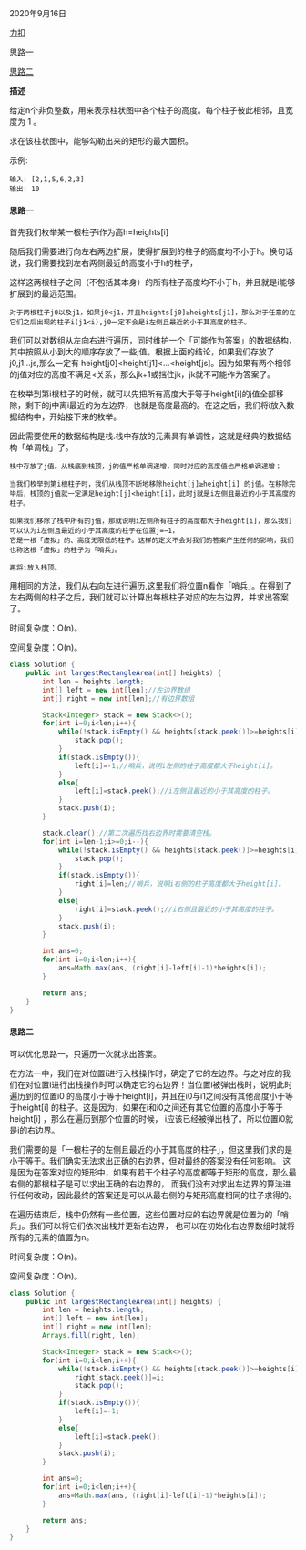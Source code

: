 2020年9月16日

[力扣](https://leetcode-cn.com/problems/largest-rectangle-in-histogram/)

[思路一](#思路一)

[思路二](#思路二)

**描述**

给定n个非负整数，用来表示柱状图中各个柱子的高度。每个柱子彼此相邻，且宽度为 1 。

求在该柱状图中，能够勾勒出来的矩形的最大面积。

示例:
```
输入: [2,1,5,6,2,3]
输出: 10
```

#### 思路一

首先我们枚举某一根柱子i作为高h=heights[i]

随后我们需要进行向左右两边扩展，使得扩展到的柱子的高度均不小于h。换句话说，我们需要找到左右两侧最近的高度小于h的柱子，

这样这两根柱子之间（不包括其本身）的所有柱子高度均不小于h，并且就是i能够扩展到的最远范围。
```
对于两根柱子j0以及j1，如果j0<j1，并且heights[j0]≥heights[j1]，那么对于任意的在它们之后出现的柱子i(j1<i),j0一定不会是i左侧且最近的小于其高度的柱子。
```
我们可以对数组从左向右进行遍历，同时维护一个「可能作为答案」的数据结构，其中按照从小到大的顺序存放了一些j值。根据上面的结论，如果我们存放了j0,j1...js,那么一定有
height[j0]<height[j1]<...<height[js]。因为如果有两个相邻的j值对应的高度不满足<关系，那么jk+1或挡住jk，jk就不可能作为答案了。

在枚举到第i根柱子的时候，就可以先把所有高度大于等于height[i]的j值全部移除，剩下的j中离i最近的为左边界，也就是高度最高的。在这之后，我们将i放入数据结构中，开始接下来的枚举。

因此需要使用的数据结构是栈.栈中存放的元素具有单调性，这就是经典的数据结构「单调栈」了。
```
栈中存放了j值。从栈底到栈顶，j的值严格单调递增，同时对应的高度值也严格单调递增；

当我们枚举到第i根柱子时，我们从栈顶不断地移除height[j]≥height[i] 的j值。在移除完毕后，栈顶的j值就一定满足height[j]<height[i]，此时j就是i左侧且最近的小于其高度的柱子。

如果我们移除了栈中所有的j值，那就说明i左侧所有柱子的高度都大于height[i]，那么我们可以认为i左侧且最近的小于其高度的柱子在位置j=−1，
它是一根「虚拟」的、高度无限低的柱子。这样的定义不会对我们的答案产生任何的影响，我们也称这根「虚拟」的柱子为「哨兵」。

再将i放入栈顶。
```
用相同的方法，我们从右向左进行遍历,这里我们将位置n看作「哨兵」。在得到了左右两侧的柱子之后，我们就可以计算出每根柱子对应的左右边界，并求出答案了。

时间复杂度：O(n)。

空间复杂度：O(n)。
```java
class Solution {
    public int largestRectangleArea(int[] heights) {
        int len = heights.length;
        int[] left = new int[len];//左边界数组
        int[] right = new int[len];//有边界数组

        Stack<Integer> stack = new Stack<>();
        for(int i=0;i<len;i++){
            while(!stack.isEmpty() && heights[stack.peek()]>=heights[i]){
                stack.pop();
            }
            if(stack.isEmpty()){
                left[i]=-1;//哨兵，说明i左侧的柱子高度都大于height[i]。
            }
            else{
                left[i]=stack.peek();//i左侧且最近的小于其高度的柱子。
            }
            stack.push(i);
        }    

        stack.clear();//第二次遍历找右边界时需要清空栈。
        for(int i=len-1;i>=0;i--){
            while(!stack.isEmpty() && heights[stack.peek()]>=heights[i]){
                stack.pop();
            }
            if(stack.isEmpty()){
                right[i]=len;//哨兵，说明i右侧的柱子高度都大于height[i]。
            }
            else{
                right[i]=stack.peek();//i右侧且最近的小于其高度的柱子。
            }
            stack.push(i);
        }    

        int ans=0;
        for(int i=0;i<len;i++){
            ans=Math.max(ans, (right[i]-left[i]-1)*heights[i]);
        }

        return ans;
    }
}
```

#### 思路二

可以优化思路一，只遍历一次就求出答案。

在方法一中，我们在对位置i进行入栈操作时，确定了它的左边界。与之对应的我们在对位置i进行出栈操作时可以确定它的右边界！当位置i被弹出栈时，说明此时遍历到的位置i0 
的高度小于等于height[i]，并且在i0与i1之间没有其他高度小于等于height[i] 的柱子。这是因为，如果在i和i0之间还有其它位置的高度小于等于height[i] ，那么在遍历到那个位置的时候，
i应该已经被弹出栈了。所以位置i0就是i的右边界。

我们需要的是「一根柱子的左侧且最近的小于其高度的柱子」，但这里我们求的是小于等于。我们确实无法求出正确的右边界，但对最终的答案没有任何影响。
这是因为在答案对应的矩形中，如果有若干个柱子的高度都等于矩形的高度，那么最右侧的那根柱子是可以求出正确的右边界的，
而我们没有对求出左边界的算法进行任何改动，因此最终的答案还是可以从最右侧的与矩形高度相同的柱子求得的。

在遍历结束后，栈中仍然有一些位置，这些位置对应的右边界就是位置为的「哨兵」。我们可以将它们依次出栈并更新右边界，
也可以在初始化右边界数组时就将所有的元素的值置为n。

时间复杂度：O(n)。

空间复杂度：O(n)。
```java
class Solution {
    public int largestRectangleArea(int[] heights) {
        int len = heights.length;
        int[] left = new int[len];
        int[] right = new int[len];
        Arrays.fill(right, len);

        Stack<Integer> stack = new Stack<>();
        for(int i=0;i<len;i++){
            while(!stack.isEmpty() && heights[stack.peek()]>=heights[i]){
                right[stack.peek()]=i;
                stack.pop();
            }
            if(stack.isEmpty()){
                left[i]=-1;
            }
            else{
                left[i]=stack.peek();
            }
            stack.push(i);
        }    

        int ans=0;
        for(int i=0;i<len;i++){
            ans=Math.max(ans, (right[i]-left[i]-1)*heights[i]);
        }

        return ans;
    }
}
```
